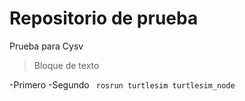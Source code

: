 # Repositorio de prueba

Prueba para Cysv

>
>  Bloque de texto
>
-Primero
-Segundo
<code> rosrun turtlesim turtlesim_node</code>